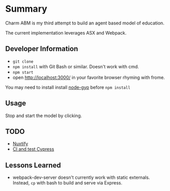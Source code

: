 # Summary

Charm ABM is my third attempt to build an agent based model of education.

The current implementation leverages ASX and Webpack.

## Developer Information
* `git clone`
* `npm install` with Git Bash or similar. Doesn't work with cmd.
* `npm start`
* open [http://localhost:3000/](http://localhost:3000/) in your favorite browser rhyming with frome.

You may need to install install [node-gyp](https://github.com/nodejs/node-gyp) before `npm install`

## Usage

Stop and start the model by clicking.

## TODO
* [Nuxtify](https://github.com/nuxt-community/express-template)
* [CI and test Cypress](https://docs.cypress.io/guides/guides/continuous-integration.html#)

## Lessons Learned
* webpack-dev-server doesn't currently work with static externals. Instead, `cp` with bash to build and serve via Express.
